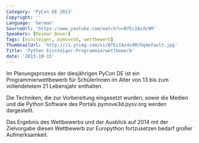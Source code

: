 ```yaml
---
Category: 'PyCon DE 2013'
Copyright: ''
Language: 'German'
SourceUrl: 'https://www.youtube.com/watch?v=BfEcIAzdv9M'
Speakers: [Reimar Bauer]
Tags: [einsteiger, pymove3d, wettbewerb]
ThumbnailUrl: 'http://i1.ytimg.com/vi/BfEcIAzdv9M/hqdefault.jpg'
Title: 'Python Einsteiger-Programmierwettbewerb'
date: '2013-10-15'
---
```

Im Planungsprozess der diesjährigen PyCon DE ist ein Programmierwettbewerb für SchülerInnen im Alter von 13 bis zum vollendetetem 21 Lebensjahr enthalten.

Die Techniken, die zur Vorbereitung eingesetzt wurden, sowie die Medien und die Python Software des Portals pymove3d.pysv.org werden dargestellt. 

Das Ergebnis des Wettbewerbs und der Ausblick auf 2014 mit der Zielvorgabe diesen Wettbewerb zur Europython fortzusetzen bedarf großer Aufmerksamkeit. 

